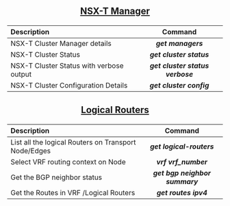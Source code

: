 ## <p align="center"><ins>NSX-T Manager</ins></p>

| Description | Command |
| :--- | :---: |
| NSX-T Cluster Manager details | ***get managers*** |
| NSX-T Cluster Status | ***get cluster status*** |
| NSX-T Cluster Status with verbose output  | ***get cluster status verbose*** |
| NSX-T Cluster Configuration Details | ***get cluster config*** |

## <p align="center"><ins>Logical Routers</ins></p>

| Description | Command |
| :--- | :---: |
| List all the logical Routers on Transport Node/Edges | ***get logical-routers*** |
| Select VRF routing context on Node | ***vrf vrf_number*** |
| Get the BGP neighbor status  | ***get bgp neighbor summary*** |
| Get the Routes in VRF /Logical Routers | ***get routes ipv4*** |